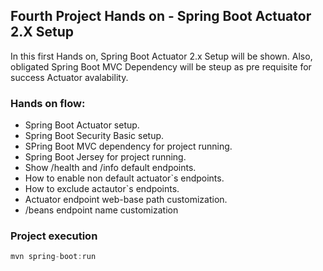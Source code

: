 <h2>Fourth Project Hands on - Spring Boot Actuator 2.X Setup</h2>

In this first Hands on, Spring Boot Actuator 2.x Setup will be shown. Also, obligated Spring Boot MVC Dependency will be steup as pre requisite for success Actuator avalability.


<h3> Hands on flow:</h3>

* Spring Boot Actuator setup.
* Spring Boot Security Basic setup.
* SPring Boot MVC dependency for project running.
* Spring Boot Jersey for project running.
* Show /health and /info default endpoints.
* How to enable non default actuator`s endpoints.
* How to exclude actautor`s endpoints.
* Actuator endpoint web-base path customization.
* /beans endpoint name customization

<h3>Project execution</h3>

````java
mvn spring-boot:run 
````

